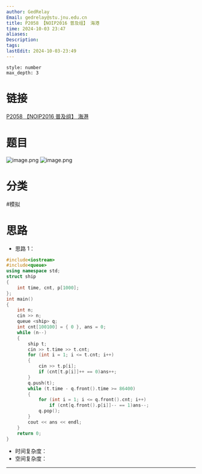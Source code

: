 ```yaml
---
author: GedRelay
Email: gedrelay@stu.jnu.edu.cn
title: P2058 【NOIP2016 普及组】 海港
time: 2024-10-03 23:47
aliases: 
Description: 
tags: 
lastEdit: 2024-10-03-23:49
---
```


```toc
style: number
max_depth: 3
```

# 链接
[P2058 【NOIP2016 普及组】 海港](https://www.luogu.com.cn/problem/P2058) 

# 题目
![image.png](https://ged-pic-bed.oss-cn-guangzhou.aliyuncs.com/img/202410032348490.png)
![image.png](https://ged-pic-bed.oss-cn-guangzhou.aliyuncs.com/img/202410032348797.png)


# 分类
#模拟 

# 思路
- 思路 1：


```cpp
#include<iostream>
#include<queue>
using namespace std;
struct ship
{
	int time, cnt, p[1000];
};
int main()
{
	int n;
	cin >> n;
	queue <ship> q;
	int cnt[100100] = { 0 }, ans = 0;
	while (n--)
	{
		ship t;
		cin >> t.time >> t.cnt;
		for (int i = 1; i <= t.cnt; i++)
		{
			cin >> t.p[i];
			if (cnt[t.p[i]]++ == 0)ans++;
		}
		q.push(t);
		while (t.time - q.front().time >= 86400)
		{
			for (int i = 1; i <= q.front().cnt; i++)
				if (cnt[q.front().p[i]]-- == 1)ans--;
			q.pop();
		}
		cout << ans << endl;
	}
	return 0;
}
```


- 时间复杂度：
- 空间复杂度：


---

